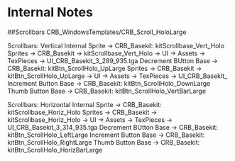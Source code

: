 # Internal Notes

##Scrollbars
CRB_WindowsTemplates/CRB_Scroll_HoloLarge

Scrollbars: Vertical
    Internal Sprite -> CRB_Basekit: kitScrollbase_Vert_Holo
        Sprites -> CRB_Basekit -> kitScrollbase_Vert_Holo -> UI -> Assets -> TexPieces -> UI_CRB_Basekit_3_289_935.tga
    Decrement BUtton Base -> CRB_Basekit: kitBtn_ScrollHolo_UpLarge
        Sprites -> CRB_Basekit -> kitBtn_ScrollHolo_UpLarge -> UI -> Assets -> TexPieces -> UI_CRB_Basekit_
    Increment Button Base -> CRB_Basekit: kitBtn_ScrollHolo_DownLarge
    Thumb Button Base -> CRB_Basekit: kitBtn_ScrollHolo_VertBarLarge

Scrollbars: Horizontal
    Internal Sprite -> CRB_Basekit: kitScrollbase_Horiz_Holo
        Sprites -> CRB_Basekit -> kitScrollbase_Horiz_Holo -> UI -> Assets -> TexPieces -> UI_CRB_Basekit_3_314_935.tga
    Decrement BUtton Base -> CRB_Basekit: kitBtn_ScrollHolo_LeftLarge
    Increment Button Base -> CRB_Basekit: kitBtn_ScrollHolo_RightLarge
    Thumb Button Base -> CRB_Basekit: kitBtn_ScrollHolo_HorizBarLarge
